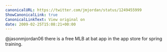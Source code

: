 ```yaml
---
canonicalURL: https://twitter.com/jmjordan/status/1249455999
ShowCanonicalLink: true
CanonicalLinkText: View original on
date: 2009-02-25T15:08:21+00:00
---
```

@jasonmjordan06 there is a free MLB at bat app in the app store for spring training.
